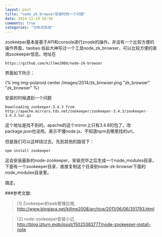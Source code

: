 ```yaml
---
layout: post
title: "node_zk_browser安装时的一个问题"
date: 2014-11-19 18:56
comments: true
categories: "分布式系统"
---
```


  zookeeper基本是基于API和console进行znode的操作，并没有一个比较方便的操作界面，taobao 伯岩大神写过一个工具node_zk_browser，可以比较方便的查询zookeeper信息。地址在

	https://github.com/killme2008/node-zk-browser

  界面如下所示：

  {% img img-polaroid center /images/2014/zk_browser.png "zk_browser" "zk_browser" %}

  安装的时候遇到一个问题

	Downloading zookeeper-3.4.3 from http://apache.mirrors.tds.net/zookeeper/zookeeper-3.4.3/zookeeper-3.4.3.tar.gz

  这个地址是找不到的。apache的这个mirror上只有3.4.6的包了。改package.json也没用。表示不懂node.js，不知道npm去哪里找的url。

  但是我们可以这样绕过去。先到其他的路径下：

  	npm install zookeeper

  这会安装最新的node-zookeeper，安装完毕之后生成一个node_modules目录，下面有一个zookeeper目录，直接复制这个目录到node-zk-browser下面的node_modules目录里。

  搞定。

  

[1]: http://www.blogjava.net/killme2008/archive/2011/06/06/351793.html   "Zookeeper的web管理应用"
[2]: http://blog.izturn.mobi/post/15025383777/node-zookeeper-install-note "node-zookeeper安装小记"

###参考文献:

>\[1] Zookeeper的web管理应用, <http://www.blogjava.net/killme2008/archive/2011/06/06/351793.html>

>\[2] node-zookeeper安装小记, <http://blog.izturn.mobi/post/15025383777/node-zookeeper-install-note>